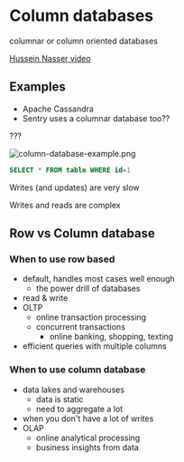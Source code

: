# Column databases

columnar or column oriented databases

[Hussein Nasser video](https://fullchee-reminders.netlify.app/link/1756)

## Examples

-   Apache Cassandra
-   Sentry uses a columnar database too??

???

![column-database-example.png](column-database-example.png)

```sql
SELECT * FROM table WHERE id=1
```

Writes (and updates) are very slow

Writes and reads are complex

## Row vs Column database

### When to use row based

-   default, handles most cases well enough
    -   the power drill of databases
-   read & write
-   OLTP
    -   online transaction processing
    -   concurrent transactions
        -   online banking, shopping, texting
-   efficient queries with multiple columns

### When to use column database

-   data lakes and warehouses
    -   data is static
    -   need to aggregate a lot
-   when you don't have a lot of writes
-   OLAP
    -   online analytical processing
    -   business insights from data
